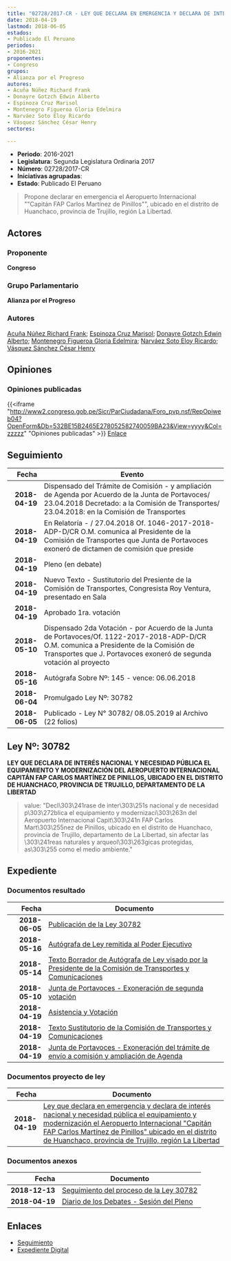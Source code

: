 ```yaml
---
title: "02728/2017-CR - LEY QUE DECLARA EN EMERGENCIA Y DECLARA DE INTERÉS NACIONAL Y NECESIDAD PÚBLICA EL EQUIPAMIENTO Y MODERNIZACIÓN DEL AEROPUERTO INTERNACIONAL 'CAPITÁN FAP CARLOS MARTÍNEZ DE PINILLOS', UBICADO EN EL DISTRITO DE HUANCHACO, PROVINCIA DE TRUJILLO, REGIÓN LA LIBERTAD"
date: 2018-04-19
lastmod: 2018-06-05
estados:
- Publicado El Peruano
periodos:
- 2016-2021
proponentes:
- Congreso
grupos:
- Alianza por el Progreso
autores:
- Acuña Núñez Richard Frank
- Donayre Gotzch Edwin Alberto
- Espinoza Cruz Marisol
- Montenegro Figueroa Gloria Edelmira
- Narváez Soto Eloy Ricardo
- Vásquez Sánchez César Henry
sectores:

---
```

- **Periodo**: 2016-2021
- **Legislatura**: Segunda Legislatura Ordinaria 2017
- **Número**: 02728/2017-CR
- **Iniciativas agrupadas**: 
- **Estado**: Publicado El Peruano

> Propone declarar en emergencia el Aeropuerto Internacional ""Capitán FAP Carlos Martínez de Pinillos"", ubicado en el distrito de Huanchaco, provincia de Trujillo, región La Libertad.


## Actores

### Proponente

**Congreso**

### Grupo Parlamentario

**Alianza por el Progreso**

### Autores

[Acuña Núñez Richard Frank](mailto:mailto:racuna@congreso.gob.pe); [Espinoza Cruz Marisol](mailto:mailto:mespinozac@congreso.gob.pe); [Donayre Gotzch Edwin Alberto](mailto:mailto:edonayre@congreso.gob.pe); [Montenegro Figueroa Gloria Edelmira](mailto:mailto:gmontenegrof@congreso.gob.pe); [Narváez Soto Eloy Ricardo](mailto:mailto:enarvaez@congreso.gob.pe); [Vásquez Sánchez César Henry](mailto:mailto:cvasquezs@congreso.gob.pe)

## Opiniones

### Opiniones publicadas

{{<iframe "http://www2.congreso.gob.pe/Sicr/ParCiudadana/Foro_pvp.nsf/RepOpiweb04?OpenForm&Db=532BE15B2465E278052582740059BA23&View=yyyy&Col=zzzzz" "Opiniones publicadas" >}}
[Enlace](http://www2.congreso.gob.pe/Sicr/ParCiudadana/Foro_pvp.nsf/RepOpiweb04?OpenForm&Db=532BE15B2465E278052582740059BA23&View=yyyy&Col=zzzzz)


## Seguimiento

| Fecha | Evento |
|------:|--------|
| **2018-04-19** | Dispensado del Trámite de Comisión - y ampliación de Agenda por Acuerdo de la Junta de Portavoces/ 23.04.2018 Decretado: a la Comisión de Transportes/ 23.04.2018: en la Comisión de Transportes |
| **2018-04-19** | En Relatoría - / 27.04.2018 Of. 1046-2017-2018-ADP-D/CR O.M. comunica al Presidente de la Comisión de Transportes que Junta de Portavoces exoneró de dictamen de comisión que preside |
| **2018-04-19** | Pleno (en debate) |
| **2018-04-19** | Nuevo Texto - Sustitutorio del Presiente de la Comisión de Transportes, Congresista Roy Ventura, presentado en Sala |
| **2018-04-19** | Aprobado 1ra. votación |
| **2018-05-10** | Dispensado 2da Votación - por Acuerdo de la Junta de Portavoces/Of. 1122-2017-2018-ADP-D/CR O.M. comunica a Presidente de la Comisión de Transportes que J. Portavoces exoneró de segunda votación al proyecto |
| **2018-05-16** | Autógrafa Sobre Nº: 145 - vence: 06.06.2018 |
| **2018-06-04** | Promulgado Ley Nº: 30782 |
| **2018-06-05** | Publicado - Ley N° 30782/ 08.05.2019 al Archivo (22 folios) |

## Ley Nº: 30782

**LEY QUE DECLARA DE INTERÉS NACIONAL Y NECESIDAD PÚBLICA EL EQUIPAMIENTO Y MODERNIZACIÓN DEL AEROPUERTO INTERNACIONAL CAPITÁN FAP CARLOS MARTÍNEZ DE PINILLOS, UBICADO EN EL DISTRITO DE HUANCHACO, PROVINCIA DE TRUJILLO, DEPARTAMENTO DE LA LIBERTAD**

> value: "Decl\303\241rase de inter\303\251s nacional y de necesidad p\303\272blica el equipamiento y modernizaci\303\263n del Aeropuerto Internacional Capit\303\241n FAP Carlos Mart\303\255nez de Pinillos, ubicado en el distrito de Huanchaco, provincia de Trujillo, departamento de La Libertad, sin afectar las \303\241reas naturales y arqueol\303\263gicas protegidas, as\303\255 como el medio ambiente."


## Expediente

### Documentos resultado

| Fecha | Documento |
|------:|-----------|
| **2018-06-05** | [Publicación de la Ley 30782](http://www.leyes.congreso.gob.pe/Documentos/2016_2021/ADLP/Normas_Legales/30782-LEY.pdf) |
| **2018-05-16** | [Autógrafa de Ley remitida al Poder Ejecutivo](http://www.leyes.congreso.gob.pe/Documentos/2016_2021/ADLP/Texto_Aprobado/AU0272820180516.pdf) |
| **2018-05-14** | [Texto Borrador de Autógrafa de Ley visado por la Presidente de la Comisión de Transportes y Comunicaciones](http://www.leyes.congreso.gob.pe/Documentos/2016_2021/Texto_Borrador_de_Autografa/BAU0272820180514.pdf) |
| **2018-05-10** | [Junta de Portavoces - Exoneración de segunda votación](http://www.leyes.congreso.gob.pe/Documentos/2016_2021/Acuerdos/Junta_Portavoces/AJP0272820180510.pdf) |
| **2018-04-19** | [Asistencia y Votación](http://www.leyes.congreso.gob.pe/Documentos/2016_2021/Asistencia_y_Votacion/Proyectos_de_Ley/AV0272820180419.pdf) |
| **2018-04-19** | [Texto Sustitutorio de la Comisión de Transportes y Comunicaciones](http://www.leyes.congreso.gob.pe/Documentos/2016_2021/Texto_Sustitutorio/Proyectos_de_Ley/TS0272820180419.pdf) |
| **2018-04-19** | [Junta de Portavoces - Exoneración del trámite de envío a comisión y ampliación de Agenda](http://www.leyes.congreso.gob.pe/Documentos/2016_2021/Acuerdos/Junta_Portavoces/AJP0272820180419.pdf) |

### Documentos proyecto de ley

| Fecha | Documento |
|------:|-----------|
| **2018-04-19** | [Ley que declara en emergencia y declara de interés nacional y necesidad pública el equipamiento y modernización el Aeropuerto Internacional "Capitán FAP Carlos Martínez de Pinillos" ubicado en el distrito de Huanchaco, provincia de Trujillo, región La Libertad](http://www.leyes.congreso.gob.pe/Documentos/2016_2021/Proyectos_de_Ley_y_de_Resoluciones_Legislativas/PL0272820180419..pdf) |

### Documentos anexos

| Fecha | Documento |
|------:|-----------|
| **2018-12-13** | [Seguimiento del proceso de la Ley 30782](http://www.leyes.congreso.gob.pe/Documentos/2016_2021/Seguimiento_de_Proyectos_de_Ley/02728PL20181213.pdf) |
| **2018-04-19** | [Diario de los Debates - Sesión del Pleno](http://www.leyes.congreso.gob.pe/Documentos/2016_2021/ADLP/Diario_Debates/30782-TDD.pdf) |

## Enlaces

- [Seguimiento](http://www2.congreso.gob.pe/Sicr/TraDocEstProc/CLProLey2016.nsf/f7fff46988ca05b1052578e100829cc7/f5c2d5dcc5c8c22d0525827400577335?OpenDocument)
- [Expediente Digital](http://www2.congreso.gob.pe/Sicr/TraDocEstProc/Expvirt_2011.nsf/visbusqptramdoc1621/02728?opendocument)


